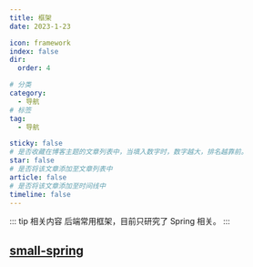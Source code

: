 ```yaml
---
title: 框架
date: 2023-1-23

icon: framework
index: false
dir:
  order: 4

# 分类
category:
  - 导航
# 标签
tag:
  - 导航

sticky: false
# 是否收藏在博客主题的文章列表中，当填入数字时，数字越大，排名越靠前。
star: false
# 是否将该文章添加至文章列表中
article: false
# 是否将该文章添加至时间线中
timeline: false
---
```


::: tip 相关内容
后端常用框架，目前只研究了 Spring 相关。
:::

## [<FontIcon icon="spring"/> small-spring](small-spring/)

